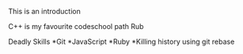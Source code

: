 This is an introduction

C++ is my favourite codeschool path Rub


Deadly Skills
*Git
*JavaScript
*Ruby
*Killing history using git rebase  
